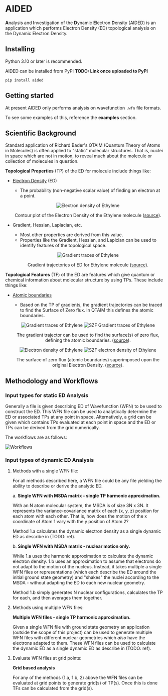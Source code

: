 # AIDED
**A**nalysis and **I**nvestigation of the **D**ynamic **E**lectron **D**ensity (AIDED) is an application which performs Electron Density (ED) topological analysis on the Dynamic Electron Density.

## Installing

Python 3.10 or later is recommended.

AIDED can be installed from PyPI **TODO: Link once uploaded to PyPI**

`pip install aided`

## Getting started

At present AIDED only performs analysis on wavefunction `.wfn` file formats.

To see some examples of this, reference the **examples** section.

## Scientific Background

Standard application of Richard Bader's QTAIM (Quantum Theory of Atoms in Molecules) is often applied to "static" molecular structures. That is, nuclei in space which are not in motion, to reveal much about the molecule or collection of molecules in question.

**Topological Properties** (TP) of the ED for molecule include things like:

- [Electron Density](https://www.chemistry.mcmaster.ca/esam/Chapter_6/intro.html#Fig_6-2) (ED)
    - The probability (non-negative scalar value) of finding an electron at a point.

    <center>

    ![Electron density of Ethylene](./contrib/imgs/bader_ed.gif)

    Contour plot of the Electron Density of the Ethylene molecule ([source](https://www.chemistry.mcmaster.ca/aim/aim_1.html)).

    </center>

- Gradient, Hessian, Laplacian, etc.
    - Most other properties are derived from this value.
    - Properties like the Gradient, Hessian, and Laplcian can be used to identify features of the topological space.

    <center>

    ![Gradient traces of Ethylene](./contrib/imgs/bader_gradient.gif)

    Gradient trajectories of ED for Ethylene molecule ([source](https://www.chemistry.mcmaster.ca/aim/aim_1.html)).

    </center>

**Topological Features** (TF) of the ED are features which give quantum or chemical information about molecular structure by using TPs. These include things like:

- [Atomic boundaries](https://www.chemistry.mcmaster.ca/aim/aim_2.html)
    -  Based on the TP of gradients, the gradient trajectories can be traced to find the Surface of Zero flux. In QTAIM this defines the atomic boundaries.

    <center>

    ![Gradient traces of Ethylene](./contrib/imgs/bader_gradient.gif)
    ![SZF Gradient traces of Ethylene](./contrib/imgs/bader_szf_gradient.gif)

    The gradient trajector can be used to find the surface(s) of zero flux, defining the atomic boundaries. ([source](https://www.chemistry.mcmaster.ca/aim/aim_1.html)).

    ![Electron density of Ethylene](./contrib/imgs/bader_ed.gif)
    ![SZF electron density of Ethylene](./contrib/imgs/bader_szf_ed.gif)

    The surface of zero flux (atomic boundaries) superimposed upon the original Electron Density.  ([source](https://www.chemistry.mcmaster.ca/aim/aim_1.html)).


    </center>

## Methodology and Workflows

### Input types for static ED Analysis ###

Generally a file is given describing ED of Wavefunction (WFN) to be used to construct the ED. This WFN file can be used to analytically determine the ED or associated TPs at any point in space. Alternatively, a grid can be given which contains TPs evaluated at each point in space and the ED or TPs can be derived from the grid numerically.

The workflows are as follows:

![Workflows](./contrib/imgs/workflows/aided_workflows.png)

### Input types of dynamic ED Analysis ###

1. Methods with a single WFN file:

    For all methods described here, a WFN file could be any file yielding the ability to describe or derive the analytic ED.

   a. **Single WFN with MSDA matrix - single TP harmonic approximation.**

   With an N atom molecular system, the MSDA is of size 3N x 3N. It represents the variance-covariance matrix of each (x, y, z) position for each atom with each other. That is, how does the motion of the x coordinate of Atom 1 vary with the y position of Atom 2?

   Method 1.a calculates the dynamic electron density as a single dynamic ED as describe in (TODO: ref).

   b. **Single WFN with MSDA matrix - nuclear motion only.**

   While 1.a uses the harmonic approximation to calculate the dynamic electron density. 1.b uses an approximation to assume that electrons do not adapt to the motion of the nucleus. Instead, it takes multiple a single WFN files or representations (which each describe the ED around the initial ground state geometry) and "shakes" the nuclei according to the MSDA - without adapting the ED to each new nuclear geometry.

   Method 1.b simply generates N nuclear configurations, calculates the TP for each, and then averages them together.

2. Methods using multiple WFN files:

    **Multiple WFN files - single TP harmonic approximation.**

    Given a single WFN file with ground state geometry an application (outside the scope of this project) can be used to generate multiple WFN files with different nuclear geometries which *also* have the electrons adapted to them. These WFN files can be used to calculate the dynamic ED as a single dynamic ED as describe in (TODO: ref).

4. Evaluate WFN files at grid points:

    **Grid based analysis**

    For any of the  methods (1.a, 1.b, 2) above the WFN files can be evaluated at grid points to generate grid(s) of TP(s). Once this is done TFs can be calculated from the grid(s).

